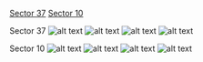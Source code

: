 [Sector 37](#sector37)
[Sector 10](#sector10)

<a name = "sector37"></a>
Sector 37
![alt text](/images/WASP-129_Sector_37/WASP-129_Sector_37_a_TimeSeries.png)
![alt text](/images/WASP-129_Sector_37/WASP-129_Sector_37_b_FoldedLightCurve.png)
![alt text](/images/WASP-129_Sector_37/WASP-129_Sector_37_b_IndividualTransitsWithFit.png)
![alt text](/images/WASP-129_Sector_37/WASP-129_Sector_37_c_TimingResiduals.png)

<a name = "sector10"></a>
Sector 10
![alt text](/images/WASP-129_Sector_10/WASP-129_Sector_10_a_TimeSeries.png)
![alt text](/images/WASP-129_Sector_10/WASP-129_Sector_10_b_FoldedLightCurve.png)
![alt text](/images/WASP-129_Sector_10/WASP-129_Sector_10_b_IndividualTransitsWithFit.png)
![alt text](/images/WASP-129_Sector_10/WASP-129_Sector_10_c_TimingResiduals.png)

